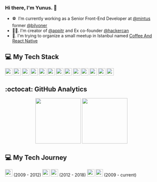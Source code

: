 ### Hi there, I'm Yunus. 👋
- ⚽ &nbsp;I’m currently working as a Senior Front-End Developer at [@mintus](https://mintus.com/) former [@bilyoner](https://bilyoner.com/)
- 👨‍💻.&nbsp;I'm creator of [@appitr](https://appitr.com/) and Ex co-founder [@hackercan](https://hackercan.com/)
- 💭.&nbsp;I'm trying to organize a small meetup in Istanbul named [Coffee And React Native](https://kommunity.com/coffee-and-react-native-istanbul)

## 💻&nbsp;My Tech Stack
<p float="left">
  <img src="https://upload.wikimedia.org/wikipedia/commons/4/47/React.svg" height="24">
  <img src="https://upload.wikimedia.org/wikipedia/commons/thumb/f/f9/Antu_arrow-right.svg/512px-Antu_arrow-right.svg.png" height="24">
  <img src="https://upload.wikimedia.org/wikipedia/commons/6/64/Expressjs.png" height="24">
  <img src="https://upload.wikimedia.org/wikipedia/commons/thumb/f/f9/Antu_arrow-right.svg/512px-Antu_arrow-right.svg.png" height="24">
  <img src="https://upload.wikimedia.org/wikipedia/commons/1/17/GraphQL_Logo.svg" height="24">
  <img src="https://upload.wikimedia.org/wikipedia/commons/thumb/f/f9/Antu_arrow-right.svg/512px-Antu_arrow-right.svg.png" height="24">
  <img src="https://upload.wikimedia.org/wikipedia/commons/d/d9/Node.js_logo.svg" height="24">
  <img src="https://upload.wikimedia.org/wikipedia/commons/thumb/f/f9/Antu_arrow-right.svg/512px-Antu_arrow-right.svg.png" height="24">
  <img src="https://wiki.postgresql.org/images/a/a4/PostgreSQL_logo.3colors.svg" height="24">
  <img src="https://upload.wikimedia.org/wikipedia/commons/thumb/f/f9/Antu_arrow-right.svg/512px-Antu_arrow-right.svg.png" height="24">
  <img src="https://www.docker.com/sites/default/files/d8/styles/role_icon/public/2019-07/horizontal-logo-monochromatic-white.png" height="24">
  <img src="https://upload.wikimedia.org/wikipedia/commons/thumb/f/f9/Antu_arrow-right.svg/512px-Antu_arrow-right.svg.png" height="24">
  <img src="https://upload.wikimedia.org/wikipedia/commons/9/93/Amazon_Web_Services_Logo.svg" height="24">
  
</p>

## :octocat: GitHub Analytics
<p align="center">
  <img height="150em" src="https://github-readme-stats-eight-theta.vercel.app/api?username=yunusozcan&show_icons=true&theme=algolia&include_all_commits=true&count_private=true"/>
  <img height="150em" src="https://github-readme-stats-eight-theta.vercel.app/api/top-langs/?username=yunusozcan&layout=compact&langs_count=8&theme=algolia"/>
</p>

## 💻&nbsp;My Tech Journey
<p float="left">
  <img src="https://www.php.net/images/logos/php-logo.svg" height="24"> (2009 - 2012)
  <img src="https://upload.wikimedia.org/wikipedia/commons/thumb/f/f9/Antu_arrow-right.svg/512px-Antu_arrow-right.svg.png" height="24">
  <img src="https://upload.wikimedia.org/wikipedia/commons/7/73/Ruby_logo.svg" height="24"> (2012 - 2018)
  <img src="https://upload.wikimedia.org/wikipedia/commons/thumb/f/f9/Antu_arrow-right.svg/512px-Antu_arrow-right.svg.png" height="24">
  <img src="https://upload.wikimedia.org/wikipedia/commons/thumb/6/6a/JavaScript-logo.png/240px-JavaScript-logo.png" height="24"> (2009 - current)
</p>
